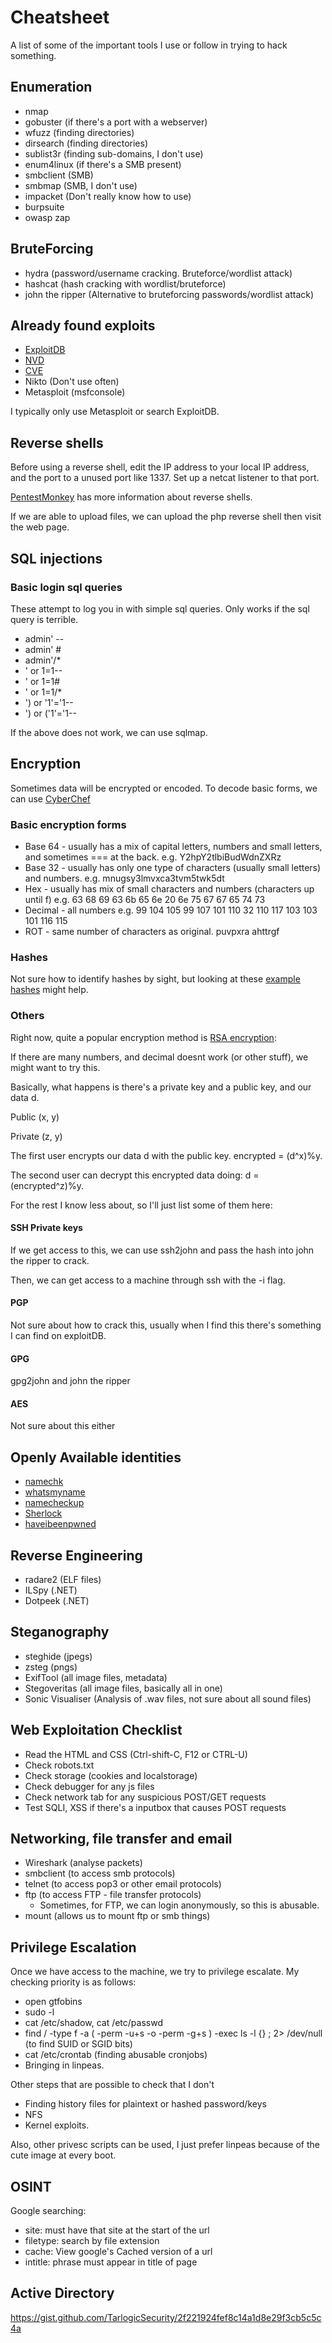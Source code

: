 # Cheatsheet

A list of some of the important tools I use or follow in trying to hack something.

## Enumeration

- nmap
- gobuster (if there's a port with a webserver)
- wfuzz (finding directories)
- dirsearch (finding directories)
- sublist3r (finding sub-domains, I don't use)
- enum4linux (if there's a SMB present)
- smbclient (SMB)
- smbmap (SMB, I don't use)
- impacket (Don't really know how to use)
- burpsuite
- owasp zap

## BruteForcing

- hydra (password/username cracking. Bruteforce/wordlist attack)
- hashcat (hash cracking with wordlist/bruteforce)
- john the ripper (Alternative to bruteforcing passwords/wordlist attack)

## Already found exploits

- [ExploitDB](https://www.exploit-db.com/)
- [NVD](https://nvd.nist.gov/vuln/search)
- [CVE](https://cve.mitre.org/)
- Nikto (Don't use often)
- Metasploit (msfconsole)

I typically only use Metasploit or search ExploitDB.

## Reverse shells

Before using a reverse shell, edit the IP address to your local IP address, and the port to a unused port like 1337. Set up a netcat listener to that port.

[PentestMonkey](http://pentestmonkey.net/cheat-sheet/shells/reverse-shell-cheat-sheet) has more information about reverse shells.

If we are able to upload files, we can upload the php reverse shell then visit the web page.

## SQL injections

### Basic login sql queries

These attempt to log you in with simple sql queries. Only works if the sql query is terrible.

- admin' --
- admin' #
- admin'/\*
- ' or 1=1--
- ' or 1=1#
- ' or 1=1/\*
- ') or '1'='1--
- ') or ('1'='1--

If the above does not work, we can use sqlmap.

## Encryption

Sometimes data will be encrypted or encoded. To decode basic forms, we can use [CyberChef](https://gchq.github.io/CyberChef/)

### Basic encryption forms

- Base 64 - usually has a mix of capital letters, numbers and small letters, and sometimes === at the back. e.g. Y2hpY2tlbiBudWdnZXRz
- Base 32 - usually has only one type of characters (usually small letters) and numbers. e.g. mnugsy3lmvxca3tvm5twk5dt
- Hex - usually has mix of small characters and numbers (characters up until f) e.g. 63 68 69 63 6b 65 6e 20 6e 75 67 67 65 74 73
- Decimal - all numbers e.g. 99 104 105 99 107 101 110 32 110 117 103 103 101 116 115
- ROT - same number of characters as original. puvpxra ahttrgf

### Hashes

Not sure how to identify hashes by sight, but looking at these [example hashes](https://gist.github.com/dwallraff/6a50b5d2649afeb1803757560c176401) might help.

### Others

Right now, quite a popular encryption method is [RSA encryption](https://muirlandoracle.co.uk/2020/01/29/rsa-encryption/):

If there are many numbers, and decimal doesnt work (or other stuff), we might want to try this.

Basically, what happens is there's a private key and a public key, and our data d.

Public (x, y)

Private (z, y)

The first user encrypts our data d with the public key. encrypted = (d^x)%y.

The second user can decrypt this encrypted data doing: d = (encrypted^z)%y.

For the rest I know less about, so I'll just list some of them here:

#### SSH Private keys

If we get access to this, we can use ssh2john and pass the hash into john the ripper to crack.

Then, we can get access to a machine through ssh with the -i flag.

#### PGP

Not sure about how to crack this, usually when I find this there's something I can find on exploitDB.

#### GPG

gpg2john and john the ripper

#### AES

Not sure about this either

## Openly Available identities

- [namechk](https://namechk.com/)
- [whatsmyname](https://whatsmyname.app/)
- [namecheckup](https://namecheckup.com/)
- [Sherlock](https://github.com/sherlock-project/sherlock)
- [haveibeenpwned](https://haveibeenpwned.com/)

## Reverse Engineering

- radare2 (ELF files)
- ILSpy (.NET)
- Dotpeek (.NET)

## Steganography

- steghide (jpegs)
- zsteg (pngs)
- ExifTool (all image files, metadata)
- Stegoveritas (all image files, basically all in one)
- Sonic Visualiser (Analysis of .wav files, not sure about all sound files)

## Web Exploitation Checklist

- Read the HTML and CSS (Ctrl-shift-C, F12 or CTRL-U)
- Check robots.txt
- Check storage (cookies and localstorage)
- Check debugger for any js files
- Check network tab for any suspicious POST/GET requests
- Test SQLI, XSS if there's a inputbox that causes POST requests

## Networking, file transfer and email

- Wireshark (analyse packets)
- smbclient (to access smb protocols)
- telnet (to access pop3 or other email protocols)
- ftp (to access FTP - file transfer protocols)
  - Sometimes, for FTP, we can login anonymously, so this is abusable.
- mount (allows us to mount ftp or smb things)

## Privilege Escalation

Once we have access to the machine, we try to privilege escalate. My checking priority is as follows:

- open gtfobins
- sudo -l
- cat /etc/shadow, cat /etc/passwd
- find / -type f -a \( -perm -u+s -o -perm -g+s \) -exec ls -l {} \; 2> /dev/null (to find SUID or SGID bits)
- cat /etc/crontab (finding abusable cronjobs)
- Bringing in linpeas.

Other steps that are possible to check that I don't

- Finding history files for plaintext or hashed password/keys
- NFS
- Kernel exploits.

Also, other privesc scripts can be used, I just prefer linpeas because of the cute image at every boot.

## OSINT

Google searching:

- site: must have that site at the start of the url
- filetype: search by file extension
- cache: View google's Cached version of a url
- intitle: phrase must appear in title of page

## Active Directory

https://gist.github.com/TarlogicSecurity/2f221924fef8c14a1d8e29f3cb5c5c4a
